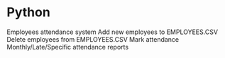 # Python
Employees attendance system
Add new employees to EMPLOYEES.CSV
Delete employees from EMPLOYEES.CSV
Mark attendance
Monthly/Late/Specific attendance reports

